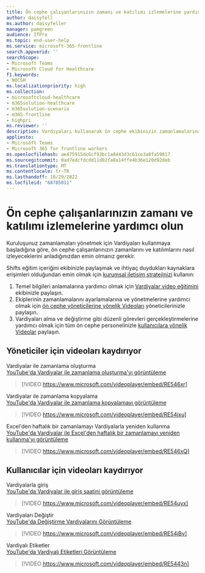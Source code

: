 ```yaml
---
title: Ön cephe çalışanlarınızın zamanı ve katılımı izlemelerine yardımcı olun
author: daisyfell
ms.author: daisyfeller
manager: pamgreen
audience: ITPro
ms.topic: end-user-help
ms.service: microsoft-365-frontline
search.appverid: ''
searchScope:
- Microsoft Teams
- Microsoft Cloud for Healthcare
f1.keywords:
- NOCSH
ms.localizationpriority: high
ms.collection:
- microsoftcloud-healthcare
- m365solution-healthcare
- m365solution-scenario
- m365-frontline
- highpri
ms.reviewer: ''
description: Vardiyaları kullanarak ön cephe ekibinizin zamanlamalarına erişmesine ve zamanlamalarını yönetmesine yardımcı olacak kaynaklar.
appliesto:
- Microsoft Teams
- Microsoft 365 for frontline workers
ms.openlocfilehash: ae475915dc6cf93bc1a8443d3c61ce3a8fa59817
ms.sourcegitcommit: 0ad7edcfdcdd11d02fa8a14ffe4b36e120d92deb
ms.translationtype: MT
ms.contentlocale: tr-TR
ms.lasthandoff: 10/29/2022
ms.locfileid: "68785011"
---
```

# <a name="help-your-frontline-workers-track-time-and-attendance"></a>Ön cephe çalışanlarınızın zamanı ve katılımı izlemelerine yardımcı olun

Kuruluşunuz zamanlamaları yönetmek için Vardiyaları kullanmaya başladığına göre, ön cephe çalışanlarınızın zamanlarını ve katılımlarını nasıl izleyeceklerini anladığınızdan emin olmanız gerekir.

Shifts eğitim içeriğini ekibinizle paylaşmak ve ihtiyaç duydukları kaynaklara erişimleri olduğundan emin olmak için [kurumsal iletişim stratejinizi](flw-corp-comms.md) kullanın:

1. Temel bilgileri anlamalarına yardımcı olmak için [Vardiyalar video eğitimini](https://support.microsoft.com/office/what-is-shifts-f8efe6e4-ddb3-4d23-b81b-bb812296b821) ekibinizle paylaşın.
2. Ekiplerinin zamanlamalarını ayarlamalarına ve yönetmelerine yardımcı olmak için [ön cephe yöneticilerine yönelik Videoları](#shifts-videos-for-managers) yöneticilerinizle paylaşın.
3. Vardiyaları alma ve değiştirme gibi düzenli görevleri gerçekleştirmelerine yardımcı olmak için tüm ön cephe personelinizle [kullanıcılara yönelik Videolar](#shifts-videos-for-users) paylaşın.

## <a name="shifts-videos-for-managers"></a>Yöneticiler için videoları kaydırıyor

Vardiyalar ile zamanlama oluşturma <br>
[YouTube'da Vardiyalar ile zamanlama oluşturma'yı görüntüleme](https://go.microsoft.com/fwlink/?linkid=2202612)
> [!VIDEO https://www.microsoft.com/videoplayer/embed/RE546xr]

Vardiyalar ile zamanlama kopyalama <br>
[YouTube'da Vardiyalar ile zamanlama kopyalamayı görüntüleme](https://go.microsoft.com/fwlink/?linkid=2202298)
> [!VIDEO https://www.microsoft.com/videoplayer/embed/RE54jxu]

Excel'den haftalık bir zamanlamayı Vardiyalarla yeniden kullanma <br>
[YouTube'da Vardiyalar ile Excel'den haftalık bir zamanlamayı yeniden kullanma'yı görüntüleme](https://go.microsoft.com/fwlink/?linkid=2202611)
> [!VIDEO https://www.microsoft.com/videoplayer/embed/RE546xQ]

## <a name="shifts-videos-for-users"></a>Kullanıcılar için videoları kaydırıyor

Vardiyalarla giriş <br>
[YouTube'da Vardiyalar ile giriş saatini görüntüleme](https://go.microsoft.com/fwlink/?linkid=2202613)
> [!VIDEO https://www.microsoft.com/videoplayer/embed/RE54uyx]

Vardiyaları Değiştir <br>
[YouTube'da Değiştirme Vardiyalarını Görüntüleme](https://go.microsoft.com/fwlink/?linkid=2202711)
> [!VIDEO https://www.microsoft.com/videoplayer/embed/RE54jBv]

Vardiyalı Etiketler <br>
[YouTube'da Vardiyalı Etiketleri Görüntüleme](https://go.microsoft.com/fwlink/?linkid=2202712)
> [!VIDEO https://www.microsoft.com/videoplayer/embed/RE5443n]

